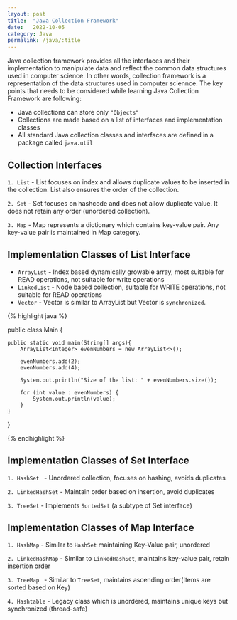 ```yaml
---
layout: post
title:  "Java Collection Framework"
date:   2022-10-05
category: Java
permalink: /java/:title
---
```


Java collection framework provides all the interfaces and their implementation to manipulate data and reflect the common data structures used in computer science. In other words, collection framework is a representation of the data structures used in computer sciennce. The key points that needs to be considered while learning Java Collection Framework are following:

+ Java collections can store only `"Objects"`
+ Collections are made based on a list of interfaces and implementation classes
+ All standard Java collection classes and interfaces are defined in a package called `java.util`

## Collection Interfaces

`1. List` - List focuses on index and allows duplicate values to be inserted in the collection. List also ensures the order of the collection.

`2. Set` - Set focuses on hashcode and does not allow duplicate value. It does not retain any order (unordered collection).

`3. Map` - Map represents a dictionary which contains key-value pair. Any key-value pair is maintained in Map category.

## Implementation Classes of List Interface

+ `ArrayList` - Index based dynamically growable array, most suitable for READ operations, not suitable for write operations
+ `LinkedList` - Node based collection, suitable for WRITE operations, not suitable for READ operations
+ `Vector` - Vector is similar to ArrayList but Vector is `synchronized`.

{% highlight java %}

public class Main {

    public static void main(String[] args){
        ArrayList<Integer> evenNumbers = new ArrayList<>();

        evenNumbers.add(2);
        evenNumbers.add(4);

        System.out.println("Size of the list: " + evenNumbers.size());

        for (int value : evenNumbers) {
            System.out.println(value);
        }
    }
}

{% endhighlight %}

## Implementation Classes of Set Interface

`1. HashSet ` - Unordered collection, focuses on hashing, avoids duplicates

`2. LinkedHashSet` - Maintain order based on insertion, avoid duplicates

`3. TreeSet` - Implements `SortedSet` (a subtype of Set interface)


## Implementation Classes of Map Interface

`1. HashMap` - Similar to `HashSet` maintaining Key-Value pair, unordered

`2. LinkedHashMap` - Similar to `LinkedHashSet`, maintains key-value pair, retain insertion order

`3. TreeMap ` - Similar to `TreeSet`, maintains ascending order(Items are sorted based on Key)

`4. Hashtable` - Legacy class which is unordered, maintains unique keys but synchronized (thread-safe)